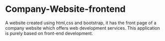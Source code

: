 # Company-Website-frontend
A website created using html,css and bootstrap, it has the front page of a company website which offers web development services. This application is purely based on front-end development.
